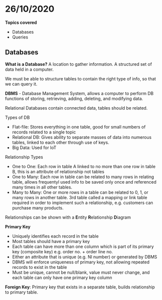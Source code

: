 # 26/10/2020

**Topics covered**
- Databases
- Queries

## Databases

**What is a Database?**
A location to gather information. A structured set of data held in a computer.

We must be able to structure tables to contain the right type of info, so that we can query it.

**DBMS** - Database Management System, allows a computer to perform DB functions of storing, retrieving, adding, deleting, and modifying data.

Relational Databases contain connected data, tables should be related.

Types of DB
- Flat-file: Stores everything in one table, good for small numbers of records related to a single topic
- Relational DB: Gives ability to separate masses of data into numerous tables, linked to each other through use of keys.
- Big Data: Used for IoT

Relationship Types
- One to One: Each row in table A linked to no more than one row in table B, this is an attribute of relationship not tables
- One to Many: Each row in table can be related to many rows in relating table, allows frequentyl used info to be saved only once and referenced many times in all other tables.
- Many to Many: One or more rows in a table can be related to 0, 1, or many rows in another table. 3rd table called a mapping or link table required in order to implement such a relationship, e.g. customers can purchase many products.

Relationships can be shown with a **E**ntity **R**elationship **D**iagram

**Primary Key**
- Uniquely identifies each record in the table
- Most tables should have a primary key
- Each table can have more than one column which is part of its primary key (composite key) e.g. order no. + order line no.
- Either an attribute that is unique (e.g. NI number) or generated by DBMS
- DBMS will enforce uniqueness of primary key, not allowing repeated records to exist in the table
- Must be unique, cannot be null/blank, value must never change, and each table can only have one primary key column

**Foreign Key**: Primary key that exists in a separate table, builds relationship to primary table.


